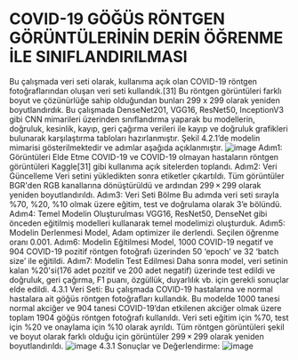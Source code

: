 # COVID-19 GÖĞÜS RÖNTGEN GÖRÜNTÜLERİNİN DERİN ÖĞRENME İLE SINIFLANDIRILMASI
Bu çalışmada veri seti olarak, kullanıma açık olan COVID-19 röntgen fotoğraflarından oluşan veri seti kullandık.[31] Bu röntgen görüntüleri farklı boyut ve çözünürlüğe sahip olduğundan bunları 299 x 299 olarak yeniden boyutlandırdık. Bu çalışmada DenseNet201, VGG16, ResNet50, InceptionV3 gibi CNN mimarileri üzerinden sınıflandırma yaparak bu modellerin, doğruluk, kesinlik, kayıp, geri çağırma verileri ile kayıp ve doğruluk grafikleri bulunarak karşılaştırma tabloları hazırlanmıştır. Şekil 4.2.1’de modelin mimarisi gösterilmektedir ve adımlar aşağıda açıklanmıştır.
![image](https://user-images.githubusercontent.com/36737805/174456658-772bf7f3-80f5-4d8e-b7f7-ab66e794d905.png)
Adım1: Görüntüleri Elde Etme
COVID-19 ve COVID-19 olmayan hastaların röntgen görüntüleri Kaggle[31] gibi kullanıma açık sitelerden toplandı.
Adım2: Veri Güncelleme
Veri setini yükledikten sonra etiketler çıkartıldı. Tüm görüntüler BGR'den RGB kanallarına dönüştürüldü ve ardından 299 × 299 olarak yeniden boyutlandırıldı.
Adım3: Veri Seti Bölme
Bu adımda veri seti sırayla %70, %20, %10 olmak üzere eğitim, test ve doğrulama olarak 3’e bölündü.
Adım4: Temel Modelin Oluşturulması
VGG16, ResNet50, DenseNet gibi önceden eğitilmiş modelleri kullanarak temel modelimizi oluşturduk.
Adım5: Modelin Derlenmesi
Model,  Adam optimizer ile derlendi. Seçilen öğrenme oranı 0.001.
Adım6: Modelin Eğitilmesi
Model, 1000 COVID-19 negatif ve 904 COVID-19 pozitif röntgen fotoğrafı üzerinden 50 ‘epoch’ ve 32 ‘batch size’ ile eğitildi.
Adım7: Modelin Test Edilmesi
Daha sonra model, veri setinin kalan %20'si(176 adet pozitif ve 200 adet negatif) üzerinde test edildi ve doğruluk, geri çağırma, F1 puanı, özgüllük, duyarlılık vb. için gerekli sonuçlar elde edildi.
4.3.1 Veri Seti:
Bu çalışmada COVID-19 hastalarına ve normal hastalara ait göğüs röntgen fotoğrafları kullandık. Bu modelde 1000 tanesi normal akciğer ve 904 tanesi COVID-19’dan etkilenen akciğer olmak üzere toplam 1904 göğüs röntgen fotoğrafı kullanıldı. Veri seti eğitim için %70, test için %20 ve onaylama için %10 olarak ayrıldı. Tüm röntgen görüntüleri şekil ve boyut olarak farklı olduğu için  görüntüler 299 × 299 olarak yeniden boyutlandırıldı.
![image](https://user-images.githubusercontent.com/36737805/174456691-a871a279-b1db-48ee-8964-f2a7ce9458f8.png)
4.3.1 Sonuçlar ve Değerlendirme:
![image](https://user-images.githubusercontent.com/36737805/174456701-03953e01-5599-40d4-8823-1957b6d6063f.png)
